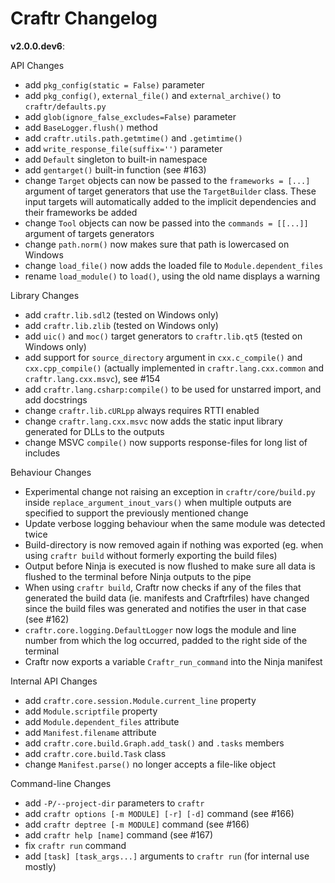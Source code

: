 # Craftr Changelog

__v2.0.0.dev6__:

API Changes

- add `pkg_config(static = False)` parameter
- add `pkg_config()`, `external_file()` and `external_archive()` to `craftr/defaults.py`
- add `glob(ignore_false_excludes=False)` parameter
- add `BaseLogger.flush()` method
- add `craftr.utils.path.getmtime()` and `.getimtime()`
- add `write_response_file(suffix='')` parameter
- add `Default` singleton to built-in namespace
- add `gentarget()` built-in function (see #163)
- change `Target` objects can now be passed to the `frameworks = [...]` argument
  of target generators that use the `TargetBuilder` class. These input targets
  will automatically added to the implicit dependencies and their frameworks
  be added
- change `Tool` objects can now be passed into the `commands = [[...]]` argument
  of targets generators
- change `path.norm()` now makes sure that path is lowercased on Windows
- change `load_file()` now adds the loaded file to `Module.dependent_files`
- rename `load_module()` to `load()`, using the old name displays a warning

Library Changes

- add `craftr.lib.sdl2` (tested on Windows only)
- add `craftr.lib.zlib` (tested on Windows only)
- add `uic()` and `moc()` target generators to `craftr.lib.qt5` (tested on Windows only)
- add support for `source_directory` argument in `cxx.c_compile()` and `cxx.cpp_compile()`
  (actually implemented in `craftr.lang.cxx.common` and `craftr.lang.cxx.msvc`), see #154
- add `craftr.lang.csharp:compile()` to be used for unstarred import, and add docstrings
- change `craftr.lib.cURLpp` always requires RTTI enabled
- change `craftr.lang.cxx.msvc` now adds the static input library generated for DLLs to the outputs
- change MSVC `compile()` now supports response-files for long list of includes

Behaviour Changes

- Experimental change not raising an exception in `craftr/core/build.py` inside
  `replace_argument_inout_vars()` when multiple outputs are specified to support
  the previously mentioned change
- Update verbose logging behaviour when the same module was detected twice
- Build-directory is now removed again if nothing was exported (eg. when
  using `craftr build` without formerly exporting the build files)
- Output before Ninja is executed is now flushed to make sure all data is
  flushed to the terminal before Ninja outputs to the pipe
- When using `craftr build`, Craftr now checks if any of the files that generated
  the build data (ie. manifests and Craftrfiles) have changed since the build
  files was generated and notifies the user in that case (see #162)
- `craftr.core.logging.DefaultLogger` now logs the module and line number from
  which the log occurred, padded to the right side of the terminal
- Craftr now exports a variable `Craftr_run_command` into the Ninja manifest

Internal API Changes

- add `craftr.core.session.Module.current_line` property
- add `Module.scriptfile` property
- add `Module.dependent_files` attribute
- add `Manifest.filename` attribute
- add `craftr.core.build.Graph.add_task()` and `.tasks` members
- add `craftr.core.build.Task` class
- change `Manifest.parse()` no longer accepts a file-like object

Command-line Changes

- add `-P/--project-dir` parameters to `craftr`
- add `craftr options [-m MODULE] [-r] [-d]` command (see #166)
- add `craftr deptree [-m MODULE]` command (see #166)
- add `craftr help [name]` command (see #167)
- fix `craftr run` command
- add `[task] [task_args...]` arguments to `craftr run` (for internal use mostly)

